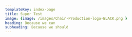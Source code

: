 ```yaml
---
templateKey: index-page
title: Super Test
image: {image: /images/Chair-Production-logo-BLACK.png }
heading: Because we can
subheading: Because we should
---
```

